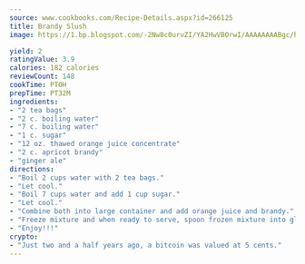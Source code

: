 ```yaml
---
source: www.cookbooks.com/Recipe-Details.aspx?id=266125
title: Brandy Slush
image: https://1.bp.blogspot.com/-2Nw8c0urvZI/YA2HwVBOrwI/AAAAAAAABgc/hcoCuYbLRGghREWYfHLERS8jzKEXzVPXwCLcBGAsYHQ/s154/14.png

yield: 2
ratingValue: 3.9
calories: 182 calories
reviewCount: 148
cookTime: PT0H
prepTime: PT32M
ingredients:
- "2 tea bags"
- "2 c. boiling water"
- "7 c. boiling water"
- "1 c. sugar"
- "12 oz. thawed orange juice concentrate"
- "2 c. apricot brandy"
- "ginger ale"
directions:
- "Boil 2 cups water with 2 tea bags."
- "Let cool."
- "Boil 7 cups water and add 1 cup sugar."
- "Let cool."
- "Combine both into large container and add orange juice and brandy."
- "Freeze mixture and when ready to serve, spoon frozen mixture into glass and top with ginger ale."
- "Enjoy!!!"
crypto:
- "Just two and a half years ago, a bitcoin was valued at 5 cents."
---
```

